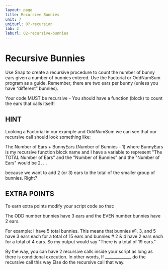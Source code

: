 ```yaml
---
layout: page
title: Recursive Bunnies
unit: 7
uniturl: 07-recursion
lab: 2
laburl: 02-recursive-bunnies
---
```



Recursive Bunnies
=================
Use Snap to create a recursive procedure to count the number of bunny ears given a number of bunnies entered. Use the Factorial or OddNumSum program as a guide. Remember, there are two ears per bunny (unless you have “different” bunnies).

Your code MUST be recursive - You should have a function (block) to count the ears that calls itself!


HINT
----
Looking a Factorial in our example and OddNumSum we can see that our recursive call should look something like:

The Number of Ears + BunnyEars (Number of Bunnies - 1)  where BunnyEars is my recursive function block name and I have a variable to represent "The TOTAL Number of Ears" and the "Number of Bunnies" and the "Number of Ears" would be 2. . .

because we want to add 2 (or 3) ears to the total of the smaller group of bunnies. Right?


EXTRA POINTS
------------
To earn extra points modify your script code so that:

The ODD number bunnies have 3 ears and the EVEN number bunnies have 2 ears.

For example: I have 5 total bunnies. This means that bunnies #1, 3, and 5 have 3 ears each for a total of 15 ears and bunnies # 2 & 4 have 2 ears each for a total of 4 ears. So my output would say "There is a total of 19 ears."

By the way, you can have 2 recursive calls inside your script as long as there is conditional execution. In other words, If _____________ do the recursive call this way Else do the recursive call that way.



